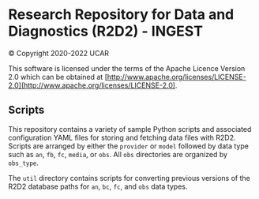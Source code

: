 # Research Repository for Data and Diagnostics (R2D2) - INGEST
&copy; Copyright 2020-2022 UCAR

This software is licensed under the terms of the Apache Licence Version 2.0
which can be obtained at [http://www.apache.org/licenses/LICENSE-2.0](http://www.apache.org/licenses/LICENSE-2.0).

## Scripts

This repository contains a variety of sample Python scripts and associated configuration YAML files for storing and 
fetching data files with R2D2. Scripts are arranged by either the `provider` or `model` followed
by data type such as `an`, `fb`, `fc`, `media`, or `obs`. All `obs` directories are organized by `obs_type`.

The `util` directory contains scripts for converting previous versions of the R2D2 database
paths for `an`, `bc`, `fc`, and `obs` data types. 